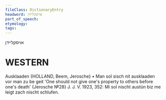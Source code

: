```yaml
---
fileClass: DictionaryEntry
headword: אויסקליידן
part_of_speech: 
etymology: 
tags: 
---
```

אויסקליידן

WESTERN
========

Ausklaaden {HOLLAND, Beem, Jerosche}
	•	Man sol sisch nit ausklaaden vor man zu be geit 'One should not give one's property to others before one's death' {Jerosche №28}
J. J. V. 1923, 352: Mi sol nischt austün biz me leigt zach nischt schlufen.